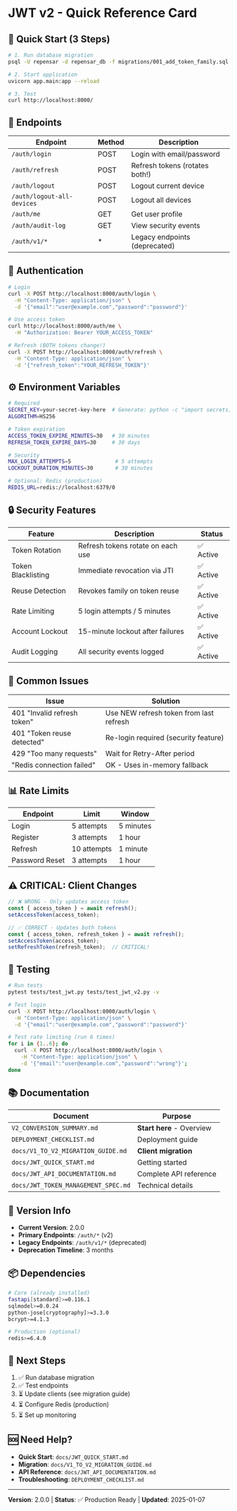 # JWT v2 - Quick Reference Card

## 🚀 Quick Start (3 Steps)

```bash
# 1. Run database migration
psql -U repensar -d repensar_db -f migrations/001_add_token_family.sql

# 2. Start application
uvicorn app.main:app --reload

# 3. Test
curl http://localhost:8000/
```

## 📍 Endpoints

| Endpoint | Method | Description |
|----------|--------|-------------|
| `/auth/login` | POST | Login with email/password |
| `/auth/refresh` | POST | Refresh tokens (rotates both!) |
| `/auth/logout` | POST | Logout current device |
| `/auth/logout-all-devices` | POST | Logout all devices |
| `/auth/me` | GET | Get user profile |
| `/auth/audit-log` | GET | View security events |
| `/auth/v1/*` | * | Legacy endpoints (deprecated) |

## 🔑 Authentication

```bash
# Login
curl -X POST http://localhost:8000/auth/login \
  -H "Content-Type: application/json" \
  -d '{"email":"user@example.com","password":"password"}'

# Use access token
curl http://localhost:8000/auth/me \
  -H "Authorization: Bearer YOUR_ACCESS_TOKEN"

# Refresh (BOTH tokens change!)
curl -X POST http://localhost:8000/auth/refresh \
  -H "Content-Type: application/json" \
  -d '{"refresh_token":"YOUR_REFRESH_TOKEN"}'
```

## ⚙️ Environment Variables

```bash
# Required
SECRET_KEY=your-secret-key-here  # Generate: python -c "import secrets; print(secrets.token_urlsafe(64))"
ALGORITHM=HS256

# Token expiration
ACCESS_TOKEN_EXPIRE_MINUTES=30   # 30 minutes
REFRESH_TOKEN_EXPIRE_DAYS=30     # 30 days

# Security
MAX_LOGIN_ATTEMPTS=5              # 5 attempts
LOCKOUT_DURATION_MINUTES=30       # 30 minutes

# Optional: Redis (production)
REDIS_URL=redis://localhost:6379/0
```

## 🔒 Security Features

| Feature | Description | Status |
|---------|-------------|--------|
| Token Rotation | Refresh tokens rotate on each use | ✅ Active |
| Token Blacklisting | Immediate revocation via JTI | ✅ Active |
| Reuse Detection | Revokes family on token reuse | ✅ Active |
| Rate Limiting | 5 login attempts / 5 minutes | ✅ Active |
| Account Lockout | 15-minute lockout after failures | ✅ Active |
| Audit Logging | All security events logged | ✅ Active |

## 🐛 Common Issues

| Issue | Solution |
|-------|----------|
| 401 "Invalid refresh token" | Use NEW refresh token from last refresh |
| 401 "Token reuse detected" | Re-login required (security feature) |
| 429 "Too many requests" | Wait for Retry-After period |
| "Redis connection failed" | OK - Uses in-memory fallback |

## 📊 Rate Limits

| Endpoint | Limit | Window |
|----------|-------|--------|
| Login | 5 attempts | 5 minutes |
| Register | 3 attempts | 1 hour |
| Refresh | 10 attempts | 1 minute |
| Password Reset | 3 attempts | 1 hour |

## ⚠️ CRITICAL: Client Changes

```javascript
// ❌ WRONG - Only updates access token
const { access_token } = await refresh();
setAccessToken(access_token);

// ✅ CORRECT - Updates both tokens
const { access_token, refresh_token } = await refresh();
setAccessToken(access_token);
setRefreshToken(refresh_token);  // CRITICAL!
```

## 🧪 Testing

```bash
# Run tests
pytest tests/test_jwt.py tests/test_jwt_v2.py -v

# Test login
curl -X POST http://localhost:8000/auth/login \
  -H "Content-Type: application/json" \
  -d '{"email":"user@example.com","password":"password"}'

# Test rate limiting (run 6 times)
for i in {1..6}; do
  curl -X POST http://localhost:8000/auth/login \
    -H "Content-Type: application/json" \
    -d '{"email":"user@example.com","password":"wrong"}';
done
```

## 📚 Documentation

| Document | Purpose |
|----------|---------|
| `V2_CONVERSION_SUMMARY.md` | **Start here** - Overview |
| `DEPLOYMENT_CHECKLIST.md` | Deployment guide |
| `docs/V1_TO_V2_MIGRATION_GUIDE.md` | **Client migration** |
| `docs/JWT_QUICK_START.md` | Getting started |
| `docs/JWT_API_DOCUMENTATION.md` | Complete API reference |
| `docs/JWT_TOKEN_MANAGEMENT_SPEC.md` | Technical details |

## 🔄 Version Info

- **Current Version**: 2.0.0
- **Primary Endpoints**: `/auth/*` (v2)
- **Legacy Endpoints**: `/auth/v1/*` (deprecated)
- **Deprecation Timeline**: 3 months

## 📦 Dependencies

```bash
# Core (already installed)
fastapi[standard]>=0.116.1
sqlmodel>=0.0.24
python-jose[cryptography]>=3.3.0
bcrypt>=4.1.3

# Production (optional)
redis>=6.4.0
```

## 🎯 Next Steps

1. ✅ Run database migration
2. ✅ Test endpoints
3. ⏳ Update clients (see migration guide)
4. ⏳ Configure Redis (production)
5. ⏳ Set up monitoring

## 🆘 Need Help?

- **Quick Start**: `docs/JWT_QUICK_START.md`
- **Migration**: `docs/V1_TO_V2_MIGRATION_GUIDE.md`
- **API Reference**: `docs/JWT_API_DOCUMENTATION.md`
- **Troubleshooting**: `DEPLOYMENT_CHECKLIST.md`

---

**Version**: 2.0.0 | **Status**: ✅ Production Ready | **Updated**: 2025-01-07
